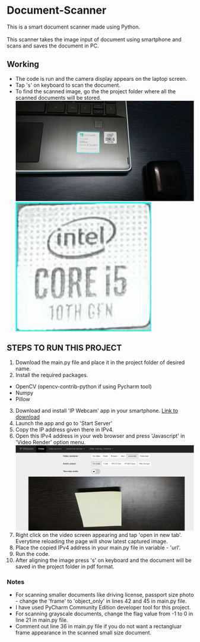 # Document-Scanner

This is a smart document scanner made using Python.
<br>
<br>This scanner takes the image input of document using smartphone and scans and saves the document in PC.

## Working 
* The code is run and the camera display appears on the laptop screen.
* Tap 's' on keyboard to scan the document.
* To find the scanned image, go the the project folder where all the scanned documents will be stored.
![Alt](https://github.com/CHINMAY02CS/Documents-Scanner/blob/main/Framesample.jpg)
![Alt](https://github.com/CHINMAY02CS/Documents-Scanner/blob/main/Objectonlysample.jpg)


## STEPS TO RUN THIS PROJECT

1. Download the main.py file and place it in the project folder of desired name.
2. Install the required packages.
* OpenCV (opencv-contrib-python if using Pycharm tool)
* Numpy
* Pillow
3. Download and install 'IP Webcam' app in your smartphone.
[Link to download](https://play.google.com/store/apps/details?id=com.pas.webcam&hl=en_IN&gl=US)
4. Launch the app and go to 'Start Server'
5. Copy the IP address given there in IPv4.
6. Open this IPv4 address in your web browser and press 'Javascript' in 'Video Render' option menu.
![Alt](https://github.com/CHINMAY02CS/Documents-Scanner/blob/main/ipwebcam.jpg)
7. Right click on the video screen appearing and tap 'open in new tab'. Everytime reloading the page will show latest captured image.
8. Place the copied IPv4 address in your main.py file in variable - 'url'.
9. Run the code.
10. After aligning the image press 's' on keyboard and the document will be saved in the project folder in pdf format.


### Notes

* For scanning smaller documents like driving license, passport size photo - change the 'frame' to 'object_only' in lines 42 and 45 in main.py file.
* I have used PyCharm Community Edition developer tool for this project.
* For scanning grayscale documents, change the flag value from -1 to 0 in line 21 in main.py file.
* Comment out line 36 in main.py file if you do not want a rectangluar frame appearance in the scanned small size document.

